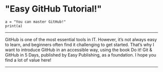 # "Easy GitHub Tutorial!"


```
a = "You can master GitHub!"
print(a)
```


---

GitHub is one of the most essential tools in IT. 
However, it’s not always easy to learn, and beginners often find it challenging to get started. 
That’s why I want to introduce GitHub in an accessible way, using the book Do it! Git & GitHub in 5 Days, published by Easy Publishing, as a foundation. 
I hope you find a lot of value here!

---




